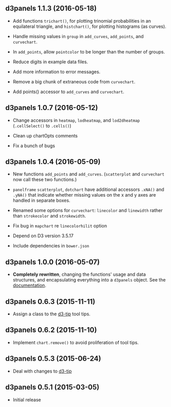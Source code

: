 ## d3panels 1.1.3 (2016-05-18)

- Add functions `trichart()`, for plotting trinomial probabilities in an
  equilateral triangle, and `histchart()`, for plotting histograms (as
  curves).

- Handle missing values in `group` in `add_curves`, `add_points`, and
  `curvechart`.

- In `add_points`, allow `pointcolor` to be longer than the number of
  groups.

- Reduce digits in example data files.

- Add more information to error messages.

- Remove a big chunk of extraneous code from `curvechart`.

- Add points() accessor to `add_curves` and `curvechart`.


## d3panels 1.0.7 (2016-05-12)

- Change accessors in `heatmap`, `lodheatmap`, and `lod2dheatmap`
  (`.cellSelect()` to `.cells()`)

- Clean up chartOpts comments

- Fix a bunch of bugs


## d3panels 1.0.4 (2016-05-09)

- New functions `add_points` and `add_curves`. (`scatterplot`
  and `curvechart` now call these two functions.)

- `panelframe` `scatterplot`, `dotchart` have additional accessors
  `.xNA()` and `.yNA()` that indicate whether missing values on the x
  and y axes are handled in separate boxes.

- Renamed some options for `curvechart`: `linecolor` and `linewidth`
  rather than `strokecolor` and `strokewidth`.

- Fix bug in `mapchart` re `linecolorhilit` option

- Depend on D3 version 3.5.17

- Include dependencies in `bower.json`


## d3panels 1.0.0 (2016-05-07)

- **Completely rewritten**, changing the functions' usage and data
  structures, and encapsulating everything into a `d3panels` object.
  See the [documentation](https://github.com/kbroman/d3panels/tree/master/doc).


## d3panels 0.6.3 (2015-11-11)

- Assign a class to the [d3-tip](https://github.com/Caged/d3-tip) tool tips.


## d3panels 0.6.2 (2015-11-10)

- Implement `chart.remove()` to avoid proliferation of tool tips.


## d3panels 0.5.3 (2015-06-24)

- Deal with changes to [d3-tip](https://github.com/Caged/d3-tip)


## d3panels 0.5.1 (2015-03-05)

- Initial release
